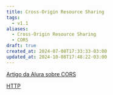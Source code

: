 ```yaml
---
title: Cross-Origin Resource Sharing
tags:
  - v1.1
aliases:
  - Cross-Origin Resource Sharing
  - CORS
draft: true
created_at: 2024-07-08T17:33:33-03:00
updated_at: 2024-10-08T17:48:22-03:00
---
```


[Artigo da Alura sobre CORS](https://www.alura.com.br/artigos/como-resolver-erro-de-cross-origin-resource-sharing)

[HTTP](HTTP.md)